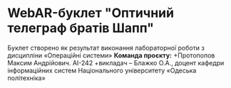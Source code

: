 # WebAR-буклет "Оптичний телеграф братів Шапп"
 Буклет створено як результат виконання лабораторної роботи з дисципліни «Операційні системи»
 **Команда проєкту:**
 +Протопопов Максим Андрійович. АІ-242
 +викладач – Блажко О.А., доцент кафедри інформаційних систем Національного університету «Одеська політехніка»
